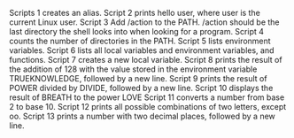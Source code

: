 Scripts 1 creates an alias.
Script 2 prints hello user, where user is the current Linux user.
Script 3 Add /action to the PATH. /action should be the last directory the shell looks into when looking for a program.
Script 4 counts the number of directories in the PATH.
Script 5  lists environment variables.
Script 6 lists all local variables and environment variables, and functions.
Script 7 creates a new local variable.
Script 8  prints the result of the addition of 128 with the value stored in the environment variable TRUEKNOWLEDGE, followed by a new line.
Script 9 prints the result of POWER divided by DIVIDE, followed by a new line.
Script 10 displays the result of BREATH to the power LOVE
Script 11 converts a number from base 2 to base 10.
Script 12 prints all possible combinations of two letters, except oo.
Script 13 prints a number with two decimal places, followed by a new line.
